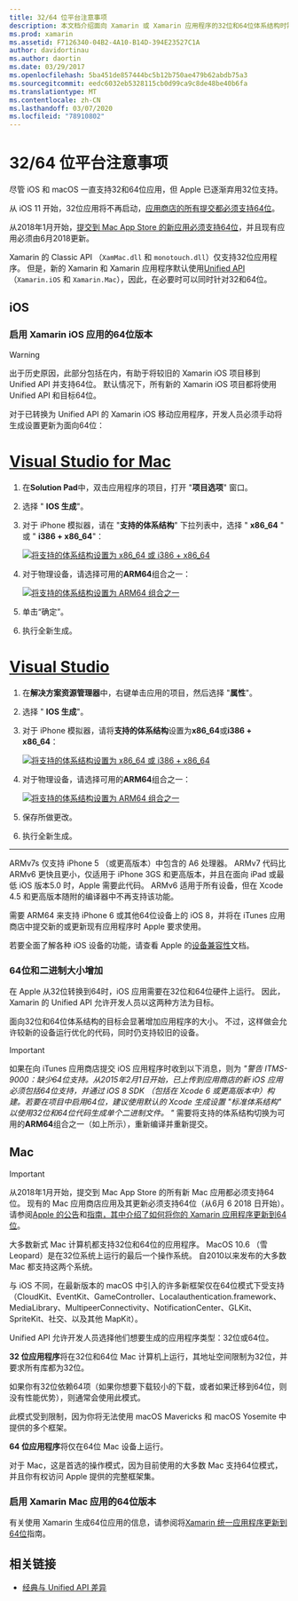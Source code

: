 ```yaml
---
title: 32/64 位平台注意事项
description: 本文档介绍面向 Xamarin 或 Xamarin 应用程序的32位和64位体系结构时需要注意的各种注意事项。
ms.prod: xamarin
ms.assetid: F7126340-04B2-4A10-B14D-394E23527C1A
author: davidortinau
ms.author: daortin
ms.date: 03/29/2017
ms.openlocfilehash: 5ba451de857444bc5b12b750ae479b62abdb75a3
ms.sourcegitcommit: eedc6032eb5328115cb0d99ca9c8de48be40b6fa
ms.translationtype: MT
ms.contentlocale: zh-CN
ms.lasthandoff: 03/07/2020
ms.locfileid: "78910802"
---
```

# <a name="3264-bit-platform-considerations"></a>32/64 位平台注意事项

尽管 iOS 和 macOS 一直支持32和64位应用，但 Apple 已逐渐弃用32位支持。

从 iOS 11 开始，32位应用将不再启动，[应用商店的所有提交都必须支持64位](https://developer.apple.com/news/?id=06282017b)。

从2018年1月开始，[提交到 Mac App Store 的新应用必须支持64位](https://developer.apple.com/news/?id=06282017a)，并且现有应用必须由6月2018更新。

Xamarin 的 Classic API （`XamMac.dll` 和 `monotouch.dll`）仅支持32位应用程序。 但是，新的 Xamarin 和 Xamarin 应用程序默认使用[Unified API](~/cross-platform/macios/unified/index.md) （`Xamarin.iOS` 和 `Xamarin.Mac`），因此，在必要时可以同时针对32和64位。

## <a name="ios"></a>iOS

<a name="enable-64" />

### <a name="enabling-64-bit-builds-of-xamarinios-apps"></a>启用 Xamarin iOS 应用的64位版本

> [!WARNING]
> 出于历史原因，此部分包括在内，有助于将较旧的 Xamarin iOS 项目移到 Unified API 并支持64位。 默认情况下，所有新的 Xamarin iOS 项目都将使用 Unified API 和目标64位。

对于已转换为 Unified API 的 Xamarin iOS 移动应用程序，开发人员必须手动将生成设置更新为面向64位：

<!-- markdownlint-disable MD001 -->

# <a name="visual-studio-for-mac"></a>[Visual Studio for Mac](#tab/macos)

1. 在**Solution Pad**中，双击应用程序的项目，打开 "**项目选项**" 窗口。
2. 选择 " **IOS 生成**"。
3. 对于 iPhone 模拟器，请在 "**支持的体系结构**" 下拉列表中，选择 " **x86\_64** " 或 " **i386 + x86\_64**"：

   [![将支持的体系结构设置为 x86\_64 或 i386 + x86\_64](Images/Image01.png "Setting Supported architectures to x86\_64 or i386 + x86\_64")](Images/Image01-large.png#lightbox) 

4. 对于物理设备，请选择可用的**ARM64**组合之一：

   [![将支持的体系结构设置为 ARM64 组合之一](Images/Image02.png "将支持的体系结构设置为 ARM64 组合之一")](Images/Image02-large.png#lightbox)

5. 单击“确定”。
6. 执行全新生成。

# <a name="visual-studio"></a>[Visual Studio](#tab/windows)

1. 在**解决方案资源管理器**中，右键单击应用的项目，然后选择 "**属性**"。
2. 选择 " **IOS 生成**"。
3. 对于 iPhone 模拟器，请将**支持的体系结构**设置为**x86\_64**或**i386 + x86\_64**： 

   [![将支持的体系结构设置为 x86_64 或 i386 + x86\_64](Images/VS02.png "Setting Supported architectures to x86_64 or i386 + x86\_64")](Images/VS02-large.png#lightbox)

4. 对于物理设备，请选择可用的**ARM64**组合之一：
    
   [![将支持的体系结构设置为 ARM64 组合之一](Images/VS01.png "将支持的体系结构设置为 ARM64 组合之一")](Images/VS01-large.png#lightbox)

5. 保存所做更改。
6. 执行全新生成。

-----

ARMv7s 仅支持 iPhone 5 （或更高版本）中包含的 A6 处理器。 ARMv7 代码比 ARMv6 更快且更小，仅适用于 iPhone 3GS 和更高版本，并且在面向 iPad 或最低 iOS 版本5.0 时，Apple 需要此代码。 ARMv6 适用于所有设备，但在 Xcode 4.5 和更高版本随附的编译器中不再支持该功能。 

需要 ARM64 来支持 iPhone 6 或其他64位设备上的 iOS 8，并将在 iTunes 应用商店中提交新的或更新现有应用程序时 Apple 要求使用。

若要全面了解各种 iOS 设备的功能，请查看 Apple 的[设备兼容性](https://developer.apple.com/library/content/documentation/DeviceInformation/Reference/iOSDeviceCompatibility/DeviceCompatibilityMatrix/DeviceCompatibilityMatrix.html)文档。

### <a name="64-bit-and-binary-size-increases"></a>64位和二进制大小增加

在 Apple 从32位转换到64时，iOS 应用需要在32位和64位硬件上运行。 因此，Xamarin 的 Unified API 允许开发人员以这两种方法为目标。

面向32位和64位体系结构的目标会显著增加应用程序的大小。 不过，这样做会允许较新的设备运行优化的代码，同时仍支持较旧的设备。

> [!IMPORTANT]
> 如果在向 iTunes 应用商店提交 iOS 应用程序时收到以下消息，则为 _"警告 ITMS-9000：缺少64位支持。从2015年2月1日开始，已上传到应用商店的新 iOS 应用必须包括64位支持，并通过 iOS 8 SDK （包括在 Xcode 6 或更高版本中）构建。若要在项目中启用64位，建议使用默认的 Xcode 生成设置 "标准体系结构" 以使用32位和64位代码生成单个二进制文件。 "_ 需要将支持的体系结构切换为可用的**ARM64**组合之一（如上所示），重新编译并重新提交。

## <a name="mac"></a>Mac

> [!IMPORTANT]
> 从2018年1月开始，提交到 Mac App Store 的所有新 Mac 应用都必须支持64位。 现有的 Mac 应用商店应用及其更新必须支持64位（从6月 6 2018 日开始）。 请参阅[Apple 的公告](https://developer.apple.com/news/?id=06282017a)和[指南，其中介绍了如何将你的 Xamarin 应用程序更新到64位](~/cross-platform/macios/32-and-64/mac-64-bit.md)。

大多数新式 Mac 计算机都支持32位和64位的应用程序。   MacOS 10.6 （雪 Leopard）是在32位系统上运行的最后一个操作系统。   自2010以来发布的大多数 Mac 都支持这两个系统。

与 iOS 不同，在最新版本的 macOS 中引入的许多新框架仅在64位模式下受支持（CloudKit、EventKit、GameController、Localauthentication.framework、MediaLibrary、MultipeerConnectivity、NotificationCenter、GLKit、SpriteKit、社交、以及其他 MapKit）。

Unified API 允许开发人员选择他们想要生成的应用程序类型：32位或64位。

**32 位应用程序**将在32位和64位 Mac 计算机上运行，其地址空间限制为32位，并要求所有库都为32位。

如果你有32位依赖64项（如果你想要下载较小的下载，或者如果迁移到64位，则没有性能优势），则通常会使用此模式。

此模式受到限制，因为你将无法使用 macOS Mavericks 和 macOS Yosemite 中提供的多个框架。

**64 位应用程序**将仅在64位 Mac 设备上运行。

对于 Mac，这是首选的操作模式，因为目前使用的大多数 Mac 支持64位模式，并且你有权访问 Apple 提供的完整框架集。

### <a name="enabling-64-bit-builds-of-xamarinmac-apps"></a>启用 Xamarin Mac 应用的64位版本

有关使用 Xamarin 生成64位应用的信息，请参阅将[Xamarin 统一应用程序更新到64位](~/cross-platform/macios/32-and-64/mac-64-bit.md)指南。

## <a name="related-links"></a>相关链接

- [经典与 Unified API 差异](https://github.com/xamarin/release-notes-archive/blob/master/release-notes/ios/api_changes/classic-vs-unified-8.6.0/index.md)
